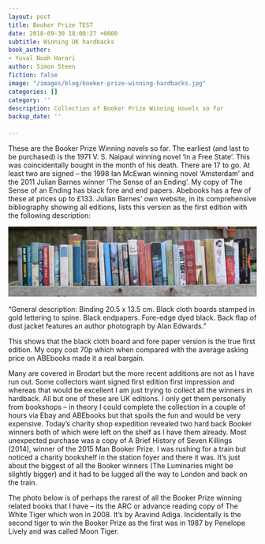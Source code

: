 ```yaml
---
layout: post
title: Booker Prize TEST
date: 2018-09-30 18:00:27 +0000
subtitle: Winning UK hardbacks
book_author:
- Yuval Noah Harari
author: Simon Steen
fiction: false
image: "/images/blog/booker-prize-winning-hardbacks.jpg"
categories: []
category: ''
description: Collection of Booker Prize Winning novels so far
backup_date: ''

---
```

These are the Booker Prize Winning novels so far.  The earliest (and last to be purchased) is the 1971 V. S. Naipaul winning novel ‘In a Free State’. This was coincidentally bought in the month of his death. There are 17 to go.  At least two are signed – the 1998 Ian McEwan winning novel ‘Amsterdam’ and the 2011 Julian Barnes winner ‘The Sense of an Ending’.  My copy of The Sense of an Ending has black fore and end papers. Abebooks has a few of these at prices up to £133.  Julian Barnes’ own website, in its comprehensive bibliography showing all editions, lists this version as the first edition with the following description:

![](/images/blog/booker-prize-winning-hardbacks.jpg)

“General description: Binding 20.5 x 13.5 cm. Black cloth boards stamped in gold lettering to spine. Black endpapers. Fore-edge dyed black. Back flap of dust jacket features an author photograph by Alan Edwards.”

This shows that the black cloth board and fore paper version is the true first edition.  My copy cost 70p which when compared with the average asking price on ABEbooks made it a real bargain.

Many are covered in Brodart but the more recent additions are not as I have run out.  Some collectors want signed first edition first impression and whereas that would be excellent I am just trying to collect all the winners in hardback.  All but one of these are UK editions. I only get them personally from bookshops – in theory I could complete the collection in a couple of hours via Ebay and ABEbooks but that spoils the fun and would be very expensive.  Today’s charity shop expedition revealed two hard back Booker winners both of which were left on the shelf as I have them already.   Most unexpected purchase was a copy of A Brief History of Seven Killings (2014), winner of the 2015 Man Booker Prize.  I was rushing for a train but noticed a charity bookshelf in the station foyer and there it was.  It’s just about the biggest of all the Booker winners (The Luminaries might be slightly bigger) and it had to be lugged all the way to London and back on the train.

The photo below is of perhaps the rarest of all the Booker Prize winning related books that I have – its the ARC or advance reading copy of The White Tiger which won in 2008. It’s by Aravind Adiga.  Incidentally is the second tiger to win the Booker Prize as the first was in 1987 by Penelope Lively and was called Moon Tiger.
